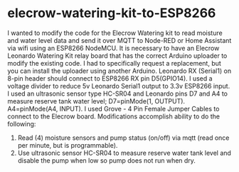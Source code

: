 # elecrow-watering-kit-to-ESP8266
I wanted to modify the code for the Elecrow Watering kit to read moisture and water level data and send it over MQTT to Node-RED or Home Assistant via wifi using an ESP8266 NodeMCU.
It is necessary to have an Elecrow Leonardo Watering Kit relay board that has the correct Arduino uploader to modify the existing code. I had to specifically request a replacement, but you can install the uploader using another Arduino.
Leonardo RX (Serial1) on 8-pin header should connect to ESP8266 RX pin D5(GPIO14). I used a voltage divider to reduce 5v Leonardo Serial1 output to 3.3v ESP8266 input.
I used an ultrasonic sensor type HC-SR04 and Leonardo pins D7 and A4 to measure reserve tank water level; D7=pinMode(1, OUTPUT). A4=pinMode(A4, INPUT). I used Grove - 4 Pin Female Jumper Cables to connect to the Elecrow board.
Modifications accomplish ability to do the following:
  1. Read (4) moisture sensors and pump status (on/off) via mqtt (read once per minute, but is programmable).
  2. Use ultrasonic sensor HC-SR04 to measure reserve water tank level and disable the pump when low so pump does not run when dry.
